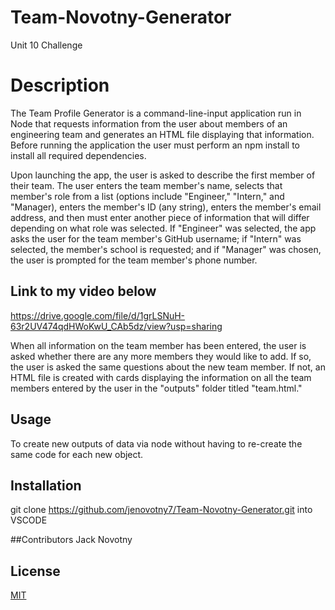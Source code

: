 # Team-Novotny-Generator
Unit 10 Challenge



# Description
The Team Profile Generator is a command-line-input application run in Node that requests information from the user about members of an engineering team and generates an HTML file displaying that information.  Before running the application the user must perform an npm install to install all required dependencies.

Upon launching the app, the user is asked to describe the first member of their team.  The user enters the team member's name, selects that member's role from a list (options include "Engineer," "Intern," and "Manager), enters the member's ID (any string), enters the member's email address, and then must enter another piece of information that will differ depending on what role was selected.  If "Engineer" was selected, the app asks the user for the team member's GitHub username; if "Intern" was selected, the member's school is requested; and if "Manager" was chosen, the user is prompted for the team member's phone number.



## Link to my video below

https://drive.google.com/file/d/1grLSNuH-63r2UV474qdHWoKwU_CAb5dz/view?usp=sharing

When all information on the team member has been entered, the user is asked whether there are any more members they would like to add.  If so, the user is asked the same questions about the new team member.  If not, an HTML file is created with cards displaying the information on all the team members entered by the user in the "outputs" folder titled "team.html."


## Usage
To create new outputs of data via node without having to re-create the same code for each new object.



## Installation

git clone https://github.com/jenovotny7/Team-Novotny-Generator.git into VSCODE


##Contributors
Jack Novotny



## License
[MIT](https://choosealicense.com/licenses/mit/)
